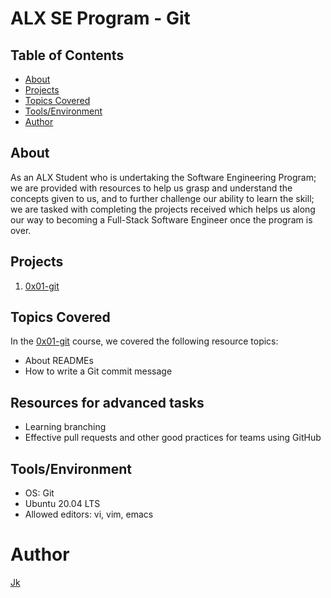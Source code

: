 # ALX SE Program - Git

## Table of Contents

* [About](about)
* [Projects](projects)
* [Topics Covered](topicscovered)
* [Tools/Environment](tools/environment)
* [Author](author)

## About

As an ALX Student who is undertaking the Software Engineering Program; we are provided with resources to help us grasp and understand the concepts given to us, and to further challenge our ability to learn the skill; we are tasked with completing the projects received which helps us along our way to becoming a Full-Stack Software Engineer once the program is over.

## Projects

1. [0x01-git](./0x01-git)

## Topics Covered

In the [0x01-git](./0x01-git) course, we covered the following resource topics:

- About READMEs
- How to write a Git commit message

## Resources for advanced tasks

- Learning branching
- Effective pull requests and other good practices for teams using GitHub

## Tools/Environment

* OS: Git 
* Ubuntu 20.04 LTS
* Allowed editors: vi, vim, emacs

# Author

[Jk](https://github.com/thecoderace)

